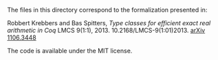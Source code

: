 The files in this directory correspond to the formalization presented in:

Robbert Krebbers and Bas Spitters, _Type classes for efficient exact real arithmetic in Coq_
LMCS 9(1:1), 2013. 10.2168/LMCS-9(1:01)2013. [arXiv 1106.3448](http://arxiv.org/abs/1106.3448/)

The code is available under the MIT license.
